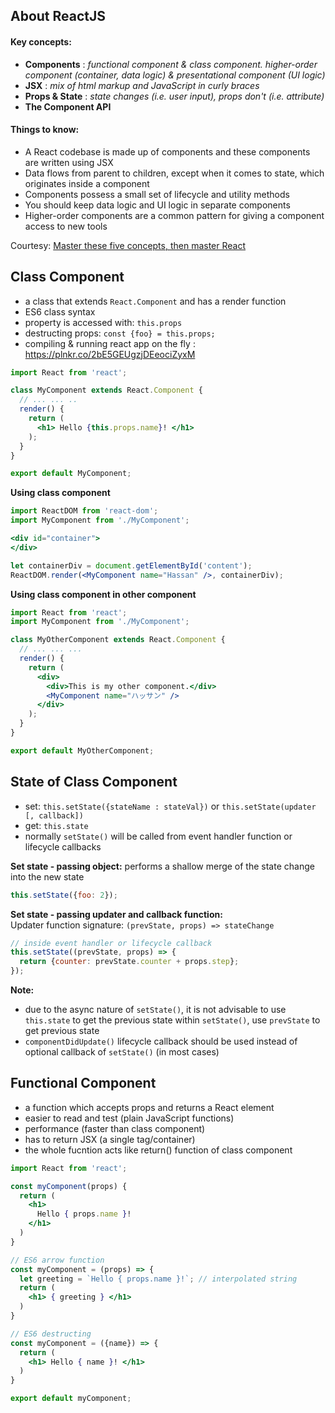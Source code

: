 ## About ReactJS
#### Key concepts:
* **Components** : *functional component & class component. higher-order component (container, data logic) & presentational component (UI logic)*
* **JSX** : *mix of html markup and JavaScript in curly braces*
* **Props & State** : *state changes (i.e. user input), props don't (i.e. attribute)*
* **The Component API**

#### Things to know:
* A React codebase is made up of components and these components are written using JSX
* Data flows from parent to children, except when it comes to state, which originates inside a component
* Components possess a small set of lifecycle and utility methods
* You should keep data logic and UI logic in separate components
* Higher-order components are a common pattern for giving a component access to new tools

Courtesy: [Master these five concepts, then master React](https://www.freecodecamp.org/news/the-5-things-you-need-to-know-to-understand-react-a1dbd5d114a3/)

## Class Component
* a class that extends `React.Component` and has a render function
* ES6 class syntax
* property is accessed with: `this.props`
* destructing props: `const {foo} = this.props;`
* compiling & running react app on the fly : https://plnkr.co/2bE5GEUgzjDEeociZyxM

```jsx
import React from 'react';

class MyComponent extends React.Component {
  // ... ... ..
  render() {
    return (
      <h1> Hello {this.props.name}! </h1>
    );
  }
}

export default MyComponent;
```

**Using class component**
```jsx
import ReactDOM from 'react-dom';
import MyComponent from './MyComponent';

<div id="container">
</div>

let containerDiv = document.getElementById('content');
ReactDOM.render(<MyComponent name="Hassan" />, containerDiv);
```

**Using class component in other component** 
```jsx
import React from 'react';
import MyComponent from './MyComponent';

class MyOtherComponent extends React.Component {
  // ... ... ...
  render() {
    return (
      <div>
        <div>This is my other component.</div>
        <MyComponent name="ハッサン" />
      </div>
    );
  }
}

export default MyOtherComponent;
```

## State of Class Component
* set: `this.setState({stateName : stateVal})` or `this.setState(updater [, callback])`
* get: `this.state`
* normally `setState()` will be called from event handler function or lifecycle callbacks

**Set state - passing object:** performs a shallow merge of the state change into the new state
```jsx
this.setState({foo: 2});
```

**Set state - passing updater and callback function:**   
Updater function signature: `(prevState, props) => stateChange`
```jsx
// inside event handler or lifecycle callback
this.setState((prevState, props) => {
  return {counter: prevState.counter + props.step};
});
```
**Note:** 
* due to the async nature of `setState()`, it is not advisable to use `this.state` to get the previous state within `setState()`, use `prevState` to get previous state
* `componentDidUpdate()` lifecycle callback should be used instead of optional callback of `setState()` (in most cases)

## Functional Component
* a function which accepts props and returns a React element
* easier to read and test (plain JavaScript functions)
* performance (faster than class component)
* has to return JSX (a single tag/container)
* the whole fucntion acts like return() function of class component

```jsx
import React from 'react';

const myComponent(props) {
  return (
    <h1> 
      Hello { props.name }!
    </h1>
  )
}

// ES6 arrow function
const myComponent = (props) => {
  let greeting = `Hello { props.name }!`; // interpolated string
  return (
    <h1> { greeting } </h1>
  )
}

// ES6 destructing
const myComponent = ({name}) => {
  return (
    <h1> Hello { name }! </h1>
  )
}

export default myComponent;
```
